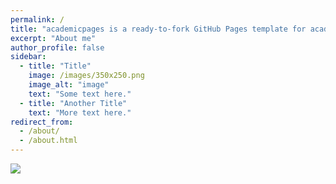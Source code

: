 ```yaml
---
permalink: /
title: "academicpages is a ready-to-fork GitHub Pages template for academic personal websites"
excerpt: "About me"
author_profile: false
sidebar:
  - title: "Title"
    image: /images/350x250.png
    image_alt: "image"
    text: "Some text here."
  - title: "Another Title"
    text: "More text here."
redirect_from: 
  - /about/
  - /about.html
---
```


<img src='/images/500x300.png'>